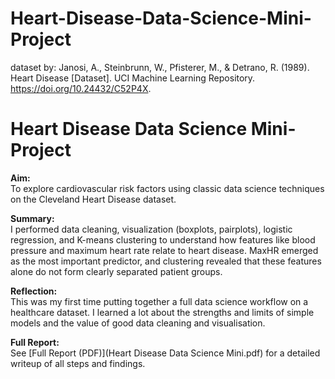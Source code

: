 # Heart-Disease-Data-Science-Mini-Project
dataset by:
Janosi, A., Steinbrunn, W., Pfisterer, M., & Detrano, R. (1989). Heart Disease [Dataset]. UCI Machine Learning Repository. https://doi.org/10.24432/C52P4X.

# Heart Disease Data Science Mini-Project

**Aim:**  
To explore cardiovascular risk factors using classic data science techniques on the Cleveland Heart Disease dataset.

**Summary:**  
I performed data cleaning, visualization (boxplots, pairplots), logistic regression, and K-means clustering to understand how features like blood pressure and maximum heart rate relate to heart disease. MaxHR emerged as the most important predictor, and clustering revealed that these features alone do not form clearly separated patient groups.

**Reflection:**  
This was my first time putting together a full data science workflow on a healthcare dataset. I learned a lot about the strengths and limits of simple models and the value of good data cleaning and visualisation.

**Full Report:**  
See [Full Report (PDF)](Heart Disease Data Science Mini.pdf)
 for a detailed writeup of all steps and findings.
